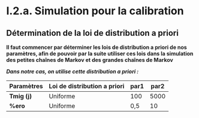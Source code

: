 # I.2.a. Simulation pour la calibration

## Détermination de la loi de distribution a priori

**Il faut commencer par déterminer les lois de distribution a priori de nos paramètres, afin de pouvoir par la suite utiliser ces lois dans la simulation des petites chaînes de Markov et des grandes chaînes de Markov**

**_Dans notre cas, on utilise cette distribution a priori :_**

| Paramètres | Loi de distribution a priori | par1 | par2 |
| ------ | ------ | ------ | ------ |
| **Tmig (j)** | Uniforme | 100 | 5000 |
| **%ero** | Uniforme | 0,5 | 10 |
